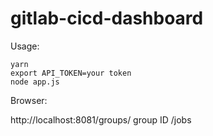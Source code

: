 # gitlab-cicd-dashboard

Usage:

```
yarn
export API_TOKEN=your token
node app.js
```

Browser:

http://localhost:8081/groups/ group ID /jobs
